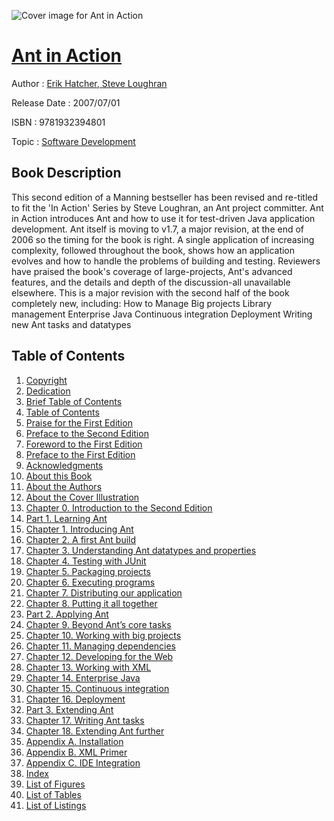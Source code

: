 ![Cover image for Ant in Action](https://imgdetail.ebookreading.net/cover/cover/software_development/EB9781932394801.jpg)

[Ant in Action](https://ebookreading.net/view/book/Ant+in+Action-EB9781932394801_1.html "Ant in Action")
====================================================================================================================

Author : [Erik Hatcher](https://ebookreading.net/search/author/Erik+Hatcher),[ Steve Loughran](https://ebookreading.net/search/author/+Steve+Loughran)

Release Date : 2007/07/01

ISBN : 9781932394801

Topic : [Software Development](https://ebookreading.net/search/category/software-development)

Book Description
-----------------

 This second edition of a Manning bestseller has been revised and re-titled to fit the 'In Action' Series by Steve Loughran, an Ant project committer. Ant in Action introduces Ant and how to use it for test-driven Java application development. Ant itself is moving to v1.7, a major revision, at the end of 2006 so the timing for the book is right. A single application of increasing complexity, followed throughout the book, shows how an application evolves and how to handle the problems of building and testing. Reviewers have praised the book's coverage of large-projects, Ant's advanced features, and the details and depth of the discussion-all unavailable elsewhere. This is a major revision with the second half of the book completely new, including: How to Manage Big projects Library management Enterprise Java Continuous integration Deployment Writing new Ant tasks and datatypes
              
Table of Contents
-----------------

1. [Copyright](https://ebookreading.net/view/book/Ant+in+Action-EB9781932394801_3.html)
1. [Dedication](https://ebookreading.net/view/book/Ant+in+Action-EB9781932394801_4.html)
1. [Brief Table of Contents](https://ebookreading.net/view/book/Ant+in+Action-EB9781932394801_5.html)
1. [Table of Contents](https://ebookreading.net/view/book/Ant+in+Action-EB9781932394801_6.html)
1. [Praise for the First Edition](https://ebookreading.net/view/book/Ant+in+Action-EB9781932394801_7.html)
1. [Preface to the Second Edition](https://ebookreading.net/view/book/Ant+in+Action-EB9781932394801_8.html)
1. [Foreword to the First Edition](https://ebookreading.net/view/book/Ant+in+Action-EB9781932394801_9.html)
1. [Preface to the First Edition](https://ebookreading.net/view/book/Ant+in+Action-EB9781932394801_10.html)
1. [Acknowledgments](https://ebookreading.net/view/book/Ant+in+Action-EB9781932394801_11.html)
1. [About this Book](https://ebookreading.net/view/book/Ant+in+Action-EB9781932394801_12.html)
1. [About the Authors](https://ebookreading.net/view/book/Ant+in+Action-EB9781932394801_13.html)
1. [About the Cover Illustration](https://ebookreading.net/view/book/Ant+in+Action-EB9781932394801_14.html)
1. [Chapter 0. Introduction to the Second Edition](https://ebookreading.net/view/book/Ant+in+Action-EB9781932394801_15.html)
1. [Part 1. Learning Ant](https://ebookreading.net/view/book/Ant+in+Action-EB9781932394801_16.html)
1. [Chapter 1. Introducing Ant](https://ebookreading.net/view/book/Ant+in+Action-EB9781932394801_17.html)
1. [Chapter 2. A first Ant build](https://ebookreading.net/view/book/Ant+in+Action-EB9781932394801_18.html)
1. [Chapter 3. Understanding Ant datatypes and properties](https://ebookreading.net/view/book/Ant+in+Action-EB9781932394801_19.html)
1. [Chapter 4. Testing with JUnit](https://ebookreading.net/view/book/Ant+in+Action-EB9781932394801_20.html)
1. [Chapter 5. Packaging projects](https://ebookreading.net/view/book/Ant+in+Action-EB9781932394801_21.html)
1. [Chapter 6. Executing programs](https://ebookreading.net/view/book/Ant+in+Action-EB9781932394801_22.html)
1. [Chapter 7. Distributing our application](https://ebookreading.net/view/book/Ant+in+Action-EB9781932394801_23.html)
1. [Chapter 8. Putting it all together](https://ebookreading.net/view/book/Ant+in+Action-EB9781932394801_24.html)
1. [Part 2. Applying Ant](https://ebookreading.net/view/book/Ant+in+Action-EB9781932394801_25.html)
1. [Chapter 9. Beyond Ant’s core tasks](https://ebookreading.net/view/book/Ant+in+Action-EB9781932394801_26.html)
1. [Chapter 10. Working with big projects](https://ebookreading.net/view/book/Ant+in+Action-EB9781932394801_27.html)
1. [Chapter 11. Managing dependencies](https://ebookreading.net/view/book/Ant+in+Action-EB9781932394801_28.html)
1. [Chapter 12. Developing for the Web](https://ebookreading.net/view/book/Ant+in+Action-EB9781932394801_29.html)
1. [Chapter 13. Working with XML](https://ebookreading.net/view/book/Ant+in+Action-EB9781932394801_30.html)
1. [Chapter 14. Enterprise Java](https://ebookreading.net/view/book/Ant+in+Action-EB9781932394801_31.html)
1. [Chapter 15. Continuous integration](https://ebookreading.net/view/book/Ant+in+Action-EB9781932394801_32.html)
1. [Chapter 16. Deployment](https://ebookreading.net/view/book/Ant+in+Action-EB9781932394801_33.html)
1. [Part 3. Extending Ant](https://ebookreading.net/view/book/Ant+in+Action-EB9781932394801_34.html)
1. [Chapter 17. Writing Ant tasks](https://ebookreading.net/view/book/Ant+in+Action-EB9781932394801_35.html)
1. [Chapter 18. Extending Ant further](https://ebookreading.net/view/book/Ant+in+Action-EB9781932394801_36.html)
1. [Appendix A. Installation](https://ebookreading.net/view/book/Ant+in+Action-EB9781932394801_37.html)
1. [Appendix B. XML Primer](https://ebookreading.net/view/book/Ant+in+Action-EB9781932394801_38.html)
1. [Appendix C. IDE Integration](https://ebookreading.net/view/book/Ant+in+Action-EB9781932394801_39.html)
1. [Index](https://ebookreading.net/view/book/Ant+in+Action-EB9781932394801_40.html)
1. [List of Figures](https://ebookreading.net/view/book/Ant+in+Action-EB9781932394801_41.html)
1. [List of Tables](https://ebookreading.net/view/book/Ant+in+Action-EB9781932394801_42.html)
1. [List of Listings](https://ebookreading.net/view/book/Ant+in+Action-EB9781932394801_43.html)
